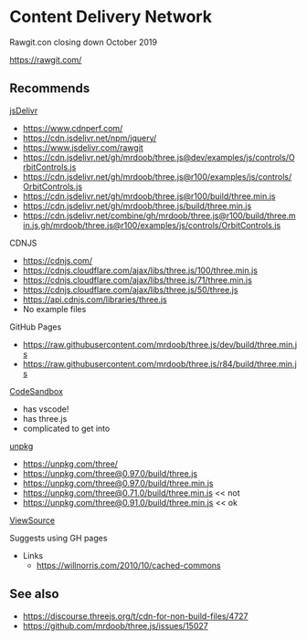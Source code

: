 # Content Delivery Network

Rawgit.con closing down October 2019

https://rawgit.com/


## Recommends

[jsDelivr]( https://www.jsdelivr.com/ )
* https://www.cdnperf.com/
* https://cdn.jsdelivr.net/npm/jquery/
* https://www.jsdelivr.com/rawgit
* https://cdn.jsdelivr.net/gh/mrdoob/three.js@dev/examples/js/controls/OrbitControls.js
* https://cdn.jsdelivr.net/gh/mrdoob/three.js@r100/examples/js/controls/OrbitControls.js
* https://cdn.jsdelivr.net/gh/mrdoob/three.js@r100/build/three.min.js
* https://cdn.jsdelivr.net/gh/mrdoob/three.js/build/three.min.js
* https://cdn.jsdelivr.net/combine/gh/mrdoob/three.js@r100/build/three.min.js,gh/mrdoob/three.js@r100/examples/js/controls/OrbitControls.js


CDNJS
* https://cdnjs.com/
* https://cdnjs.cloudflare.com/ajax/libs/three.js/100/three.min.js
* https://cdnjs.cloudflare.com/ajax/libs/three.js/71/three.min.js
* https://cdnjs.cloudflare.com/ajax/libs/three.js/50/three.js
* https://api.cdnjs.com/libraries/three.js
* No example files

GitHub Pages
* https://raw.githubusercontent.com/mrdoob/three.js/dev/build/three.min.js
* https://raw.githubusercontent.com/mrdoob/three.js/r84/build/three.min.js



[CodeSandbox]( https://codesandbox.io )
* has vscode!
* has three.js
* complicated to get into


[unpkg]( https://unpkg.com/#/ )
* https://unpkg.com/three/
* https://unpkg.com/three@0.97.0/build/three.js
* https://unpkg.com/three@0.97.0/build/three.min.js
* https://unpkg.com/three@0.71.0/build/three.min.js << not
* https://unpkg.com/three@0.91.0/build/three.min.js << ok


[ViewSource]( https://github.com/viewsource/viewsource.github.com )

Suggests using GH pages
* Links
	* https://willnorris.com/2010/10/cached-commons


## See also

 * https://discourse.threejs.org/t/cdn-for-non-build-files/4727
 * https://github.com/mrdoob/three.js/issues/15027
